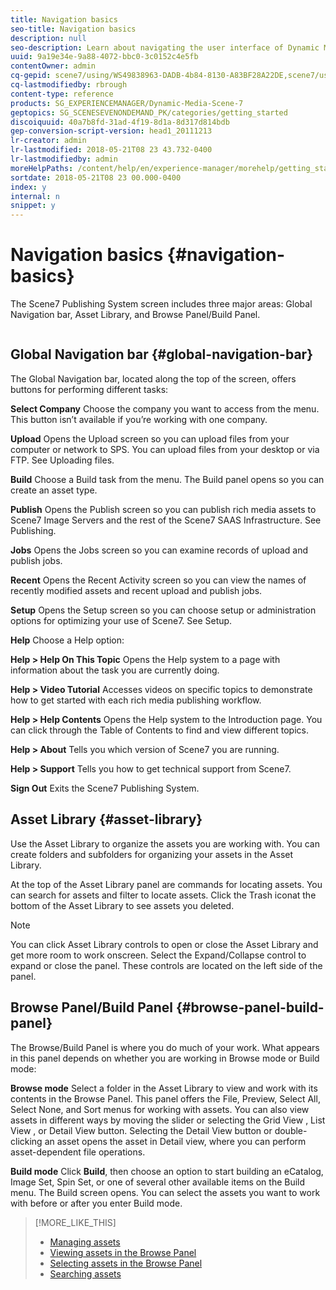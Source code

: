 ```yaml
---
title: Navigation basics
seo-title: Navigation basics
description: null
seo-description: Learn about navigating the user interface of Dynamic Media Classic.
uuid: 9a19e34e-9a88-4072-bbc0-3c0152c4e5fb
contentOwner: admin
cq-gepid: scene7/using/WS49838963-DADB-4b84-8130-A83BF28A22DE,scene7/using/WS797F41BB-5124-403a-820D-A634F2E0FC49,scene7/using/WS62DC4648-ACB5-45ab-A105-7F3177FCC256,scene7/using/WS54BA22A5-CC9A-49c4-9BEA-80C07B0B4F6E
cq-lastmodifiedby: rbrough
content-type: reference
products: SG_EXPERIENCEMANAGER/Dynamic-Media-Scene-7
geptopics: SG_SCENESEVENONDEMAND_PK/categories/getting_started
discoiquuid: 40a7b8fd-31ad-4f19-8d1a-8d317d814bdb
gep-conversion-script-version: head1_20111213
lr-creator: admin
lr-lastmodified: 2018-05-21T08 23 43.732-0400
lr-lastmodifiedby: admin
moreHelpPaths: /content/help/en/experience-manager/morehelp/getting_started;/content/help/en/experience-manager/morehelp/getting_started
sortdate: 2018-05-21T08 23 00.000-0400
index: y
internal: n
snippet: y
---
```


# Navigation basics {#navigation-basics}

The Scene7 Publishing System screen includes three major areas: Global Navigation bar, Asset Library, and Browse Panel/Build Panel.

![]() 

## Global Navigation bar {#global-navigation-bar}

The Global Navigation bar, located along the top of the screen, offers buttons for performing different tasks:

**Select Company** Choose the company you want to access from the menu. This button isn’t available if you’re working with one company.

**Upload** Opens the Upload screen so you can upload files from your computer or network to SPS. You can upload files from your desktop or via FTP. See Uploading files.

**Build** Choose a Build task from the menu. The Build panel opens so you can create an asset type.

**Publish** Opens the Publish screen so you can publish rich media assets to Scene7 Image Servers and the rest of the Scene7 SAAS Infrastructure. See Publishing.

**Jobs** Opens the Jobs screen so you can examine records of upload and publish jobs.

**Recent** Opens the Recent Activity screen so you can view the names of recently modified assets and recent upload and publish jobs.

**Setup** Opens the Setup screen so you can choose setup or administration options for optimizing your use of Scene7. See Setup.

**Help** Choose a Help option:

**Help &gt; Help&#xA;On This Topic** Opens the Help system to a page with information about the task you are currently doing.

**Help &gt; Video Tutorial** Accesses videos on specific topics to demonstrate how to get started with each rich media publishing workflow.

**Help &gt; Help Contents** Opens the Help system to the Introduction page. You can click through the Table of Contents to find and view different topics.

**Help &gt; About** Tells you which version of Scene7 you are running.

**Help &gt; Support** Tells you how to get technical support from Scene7.

**Sign Out** Exits the Scene7 Publishing System.

## Asset Library {#asset-library}

Use the Asset Library to organize the assets you are working with. You can create folders and subfolders for organizing your assets in the Asset Library.

At the top of the Asset Library panel are commands for locating assets. You can search for assets and filter to locate assets. Click the Trash iconat the bottom of the Asset Library to see assets you deleted.

>[!NOTE]
>
>You can click Asset Library controls to open or close the Asset Library and get more room to work onscreen. Select the Expand/Collapse control to expand or close the panel. These controls are located on the left side of the panel.

## Browse Panel/Build Panel {#browse-panel-build-panel}

The Browse/Build Panel is where you do much of your work. What appears in this panel depends on whether you are working in Browse mode or Build mode:

**Browse mode** Select a folder in the Asset Library to view and work with its contents in the Browse Panel. This panel offers the File, Preview, Select All, Select None, and Sort menus for working with assets. You can also view assets in different ways by moving the slider or selecting the Grid View , List View , or Detail View button. Selecting the Detail View button or double-clicking an asset opens the asset in Detail view, where you can perform asset-dependent file operations.

**Build mode** Click **Build**, then choose an option to start building an eCatalog, Image Set, Spin Set, or one of several other available items on the Build menu. The Build screen opens. You can select the assets you want to work with before or after you enter Build mode.

>[!MORE_LIKE_THIS]
>
>* [Managing assets](/content/help/en/experience-manager/scene7/topics/managing-assets)
>* [Viewing assets in the Browse Panel](viewing-assets-browse-panel.md#viewing_assets_in_the_browse_panel)
>* [Selecting assets in the Browse Panel](selecting-assets-browse-panel.md#selecting_assets_in_the_browse_panel)
>* [Searching assets](searching-assets.md#searching_assets)
